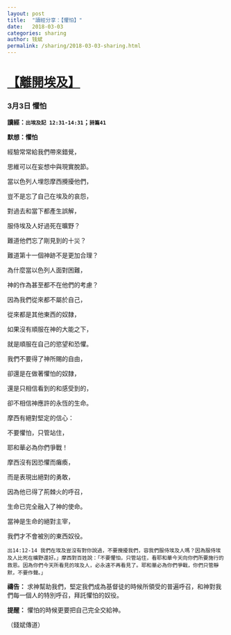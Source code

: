 ```yaml
---
layout: post
title:  "讀經分享：【懼怕】"
date:   2018-03-03
categories: sharing
author: 钱斌
permalink: /sharing/2018-03-03-sharing.html
---
```


[【離開埃及】](/daily/2018-03-03-daily.html)
===========

### 3月3日 懼怕

**讀經：`出埃及記 12:31-14:31`；`詩篇41`**

**默想：懼怕**

經驗常常給我們帶來錯覺，

思維可以在妄想中與現實脫節。

當以色列人埋怨摩西攪擾他們，

豈不是忘了自己在埃及的哀怨，

對過去和當下都產生誤解，

服侍埃及人好過死在曠野？

難道他們忘了剛見到的十災？

難道第十一個神跡不是更加合理？

為什麼當以色列人面對困難，

神的作為甚至都不在他們的考慮？

因為我們從來都不屬於自己，

從來都是其他東西的奴隸，

如果沒有順服在神的大能之下，

就是順服在自己的慾望和恐懼。

我們不要得了神所賜的自由，

卻還是在做著懼怕的奴隸，

還是只相信看到的和感受到的，

卻不相信神應許的永恆的生命。

摩西有絕對堅定的信心：

不要懼怕，只管站住，

耶和華必為你們爭戰！

摩西沒有因恐懼而癱瘓，

而是表現出絕對的勇敢，

因為他已得了荊棘火的呼召，

生命已完全融入了神的使命。

當神是生命的絕對主宰，

我們才不會被別的東西奴役。

`出14:12-14 我們在埃及豈沒有對你說過，不要攪擾我們，容我們服侍埃及人嗎？因為服侍埃及人比死在曠野還好。」摩西對百姓說：「不要懼怕，只管站住，看耶和華今天向你們所要施行的救恩。因為你們今天所看見的埃及人，必永遠不再看見了。耶和華必為你們爭戰，你們只管靜默，不要作聲。」`

**禱告：**
求神幫助我們，堅定我們成為基督徒的時候所領受的普遍呼召，和神對我們每一個人的特別呼召，拜託懼怕的奴役。

**提醒：**
懼怕的時候更要把自己完全交給神。

（錢斌傳道）


